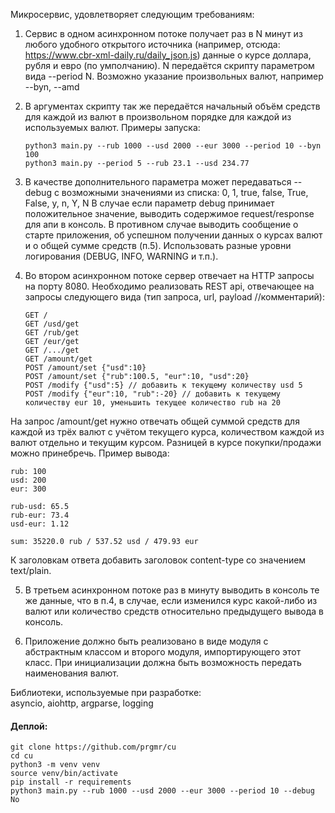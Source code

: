 Микросервис, удовлетворяет следующим требованиям:

1. Сервис в одном асинхронном потоке получает раз в N минут из любого удобного открытого источника (например,
   отсюда: https://www.cbr-xml-daily.ru/daily_json.js) данные о курсе доллара, рубля и евро (по умполчанию). N
   передаётся скрипту параметром вида --period N. Возможно указание произвольных валют, например --byn, --amd

2. В аргументах скрипту так же передаётся начальный объём средств для каждой из валют в произвольном порядке для каждой
   из используемых валют. Примеры запуска:
   ```
   python3 main.py --rub 1000 --usd 2000 --eur 3000 --period 10 --byn 100
   python3 main.py --period 5 --rub 23.1 --usd 234.77
   ```

3. В качестве дополнительного параметра может передаваться --debug с возможными значениями из списка:
   0, 1, true, false, True, False, y, n, Y, N В случае если параметр debug принимает положительное значение, выводить
   содержимое request/response для апи в консоль. В противном случае выводить сообщение о старте приложения, об успешном
   получении данных о курсах валют и о общей сумме средств (п.5). Использовать разные уровни логирования (DEBUG, INFO,
   WARNING и т.п.).

4. Во втором асинхронном потоке сервер отвечает на HTTP запросы на порту 8080. Необходимо реализовать REST api,
   отвечающее на запросы следующего вида (тип запроса, url, payload //комментарий):
   ```
   GET /
   GET /usd/get 
   GET /rub/get 
   GET /eur/get
   GET /.../get 
   GET /amount/get 
   POST /amount/set {"usd":10} 
   POST /amount/set {"rub":100.5, "eur":10, "usd":20} 
   POST /modify {"usd":5} // добавить к текущему количеству usd 5 
   POST /modify {"eur":10, "rub":-20} // добавить к текущему количеству eur 10, уменьшить текущее количество rub на 20
   ```

На запрос /amount/get нужно отвечать общей суммой средств для каждой из трёх валют с учётом текущего курса, количеством
каждой из валют отдельно и текущим курсом. Разницей в курсе покупки/продажи можно принебречь. Пример вывода:
```
rub: 100 
usd: 200 
eur: 300

rub-usd: 65.5 
rub-eur: 73.4 
usd-eur: 1.12

sum: 35220.0 rub / 537.52 usd / 479.93 eur
```

К заголовкам ответа добавить заголовок content-type со значением text/plain.

5. В третьем асинхронном потоке раз в минуту выводить в консоль те же данные, что в п.4, в случае, если изменился курс
   какой-либо из валют или количество средств относительно предыдущего вывода в консоль.

6. Приложение должно быть реализовано в виде модуля с абстрактным классом и второго модуля, импортирующего этот класс.
   При инициализации должна быть возможность передать наименования валют.

Библиотеки, используемые при разработке:  
asyncio, aiohttp, argparse, logging

#### Деплой:

```
git clone https://github.com/prgmr/cu
cd cu
python3 -m venv venv
source venv/bin/activate
pip install -r requirements
python3 main.py --rub 1000 --usd 2000 --eur 3000 --period 10 --debug No
```
